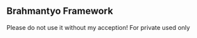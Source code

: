 Brahmantyo Framework
--------------------
Please do not use it without my acception!
For private used only
